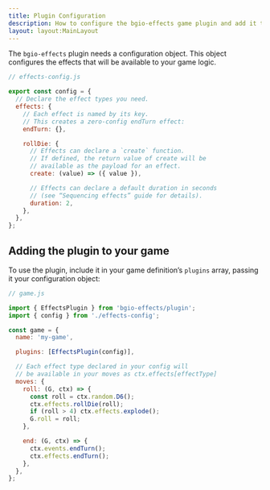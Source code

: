 ```yaml
---
title: Plugin Configuration
description: How to configure the bgio-effects game plugin and add it to a boardgame.io game definition.
layout: layout:MainLayout
---
```


The `bgio-effects` plugin needs a configuration object. This object configures
the effects that will be available to your game logic.

```js
// effects-config.js

export const config = {
  // Declare the effect types you need.
  effects: {
    // Each effect is named by its key.
    // This creates a zero-config endTurn effect:
    endTurn: {},

    rollDie: {
      // Effects can declare a `create` function.
      // If defined, the return value of create will be
      // available as the payload for an effect.
      create: (value) => ({ value }),

      // Effects can declare a default duration in seconds
      // (see “Sequencing effects” guide for details).
      duration: 2,
    },
  },
};
```

## Adding the plugin to your game

To use the plugin, include it in your game definition’s `plugins` array,
passing it your configuration object:

```js
// game.js

import { EffectsPlugin } from 'bgio-effects/plugin';
import { config } from './effects-config';

const game = {
  name: 'my-game',

  plugins: [EffectsPlugin(config)],

  // Each effect type declared in your config will
  // be available in your moves as ctx.effects[effectType]
  moves: {
    roll: (G, ctx) => {
      const roll = ctx.random.D6();
      ctx.effects.rollDie(roll);
      if (roll > 4) ctx.effects.explode();
      G.roll = roll;
    },

    end: (G, ctx) => {
      ctx.events.endTurn();
      ctx.effects.endTurn();
    },
  },
};
```

